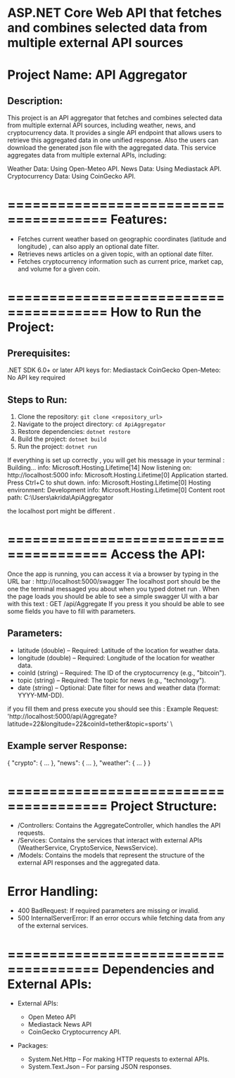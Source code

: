 ASP.NET Core Web API that fetches and combines selected data from multiple external API sources
======================================
Project Name: API Aggregator
==========================================
Description:
-------------
This project is an API aggregator that fetches and combines selected data from multiple external API sources,
including weather, news, and cryptocurrency data.
It provides a single API endpoint that allows users to retrieve this aggregated data in one unified response.
Also the users can download the generated json file with the aggregated data.
This service aggregates data from multiple external APIs, including:

Weather Data: Using Open-Meteo API.
News Data: Using Mediastack API.
Cryptocurrency Data: Using CoinGecko API.

======================================
Features:
==========================================
- Fetches current weather based on geographic coordinates (latitude and longitude) , can also apply an optional date filter.
- Retrieves news articles on a given topic, with an optional date filter.
- Fetches cryptocurrency information such as current price, market cap, and volume for a given coin.

======================================
How to Run the Project:
==========================================
Prerequisites:
--------------
.NET SDK 6.0+ or later
API keys for:
Mediastack
CoinGecko
Open-Meteo: No API key required

Steps to Run:
-------------
1. Clone the repository: `git clone <repository_url>`
2. Navigate to the project directory: `cd ApiAggregator`
3. Restore dependencies: `dotnet restore`
4. Build the project: `dotnet build`
5. Run the project: `dotnet run`

If everything is set up correctly , you will get his message in your terminal :
Building...
info: Microsoft.Hosting.Lifetime[14]
      Now listening on: http://localhost:5000
info: Microsoft.Hosting.Lifetime[0]
      Application started. Press Ctrl+C to shut down.
info: Microsoft.Hosting.Lifetime[0]
      Hosting environment: Development
info: Microsoft.Hosting.Lifetime[0]
      Content root path: C:\Users\akrida\ApiAggregator

the localhost port might be different .


======================================
Access the API:
==========================================
Once the app is running, you can access it via a browser by typing in the URL bar : http://localhost:5000/swagger
The localhost port should be the one the terminal messaged you about when you typed dotnet run .
When the page loads you should be able to see a simple swagger UI with a bar with this text : 
GET /api/Aggregate
If you press it you should be able to see some fields you have to fill with parameters.

Parameters:
-----------
- latitude (double) – Required: Latitude of the location for weather data.
- longitude (double) – Required: Longitude of the location for weather data.
- coinId (string) – Required: The ID of the cryptocurrency (e.g., "bitcoin").
- topic (string) – Required: The topic for news (e.g., "technology").
- date (string) – Optional: Date filter for news and weather data (format: YYYY-MM-DD).

if you fill them and press execute you should see this :
Example Request:
  'http://localhost:5000/api/Aggregate?latitude=22&longitude=22&coinId=tether&topic=sports' \

Example server Response:
-----------------
{
  "crypto": { ... },
  "news": { ... },
  "weather": { ... }
}

======================================
Project Structure:
==========================================
- /Controllers: Contains the AggregateController, which handles the API requests.
- /Services: Contains the services that interact with external APIs (WeatherService, CryptoService, NewsService).
- /Models: Contains the models that represent the structure of the external API responses and the aggregated data.

Error Handling:
=====================================
- 400 BadRequest: If required parameters are missing or invalid.
- 500 InternalServerError: If an error occurs while fetching data from any of the external services.

=====================================
Dependencies and External APIs:
==========================================
- External APIs:
  - Open Meteo API
  - Mediastack News API
  - CoinGecko Cryptocurrency API.

- Packages:
  - System.Net.Http – For making HTTP requests to external APIs.
  - System.Text.Json – For parsing JSON responses.
